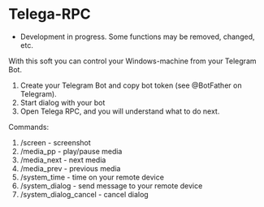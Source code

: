 # Telega-RPC

* Development in progress. Some functions may be removed, changed, etc.

With this soft you can control your Windows-machine from your Telegram Bot.
1. Create your Telegram Bot and copy bot token (see @BotFather on Telegram).
2. Start dialog with your bot
3. Open Telega RPC, and you will understand what to do next.


Commands:
1. /screen - screenshot
2. /media_pp - play/pause media
3. /media_next - next media
4. /media_prev - previous media
5. /system_time - time on your remote device
6. /system_dialog - send message to your remote device
7. /system_dialog_cancel - cancel dialog
